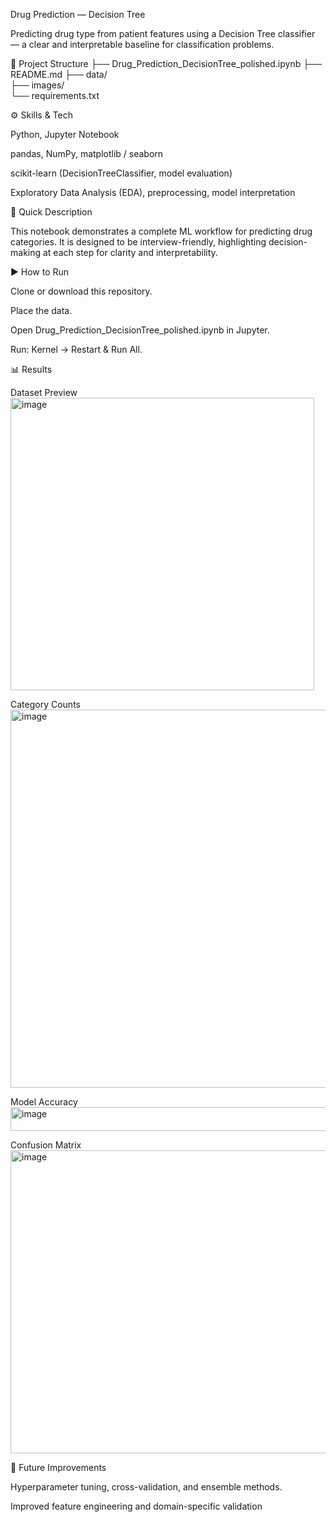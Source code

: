 Drug Prediction — Decision Tree

Predicting drug type from patient features using a Decision Tree classifier — a clear and interpretable baseline for classification problems.

📂 Project Structure
├── Drug_Prediction_DecisionTree_polished.ipynb
├── README.md
├── data/                 
├── images/              
└── requirements.txt      

⚙️ Skills & Tech

Python, Jupyter Notebook

pandas, NumPy, matplotlib / seaborn

scikit-learn (DecisionTreeClassifier, model evaluation)

Exploratory Data Analysis (EDA), preprocessing, model interpretation

📝 Quick Description

This notebook demonstrates a complete ML workflow for predicting drug categories.
It is designed to be interview-friendly, highlighting decision-making at each step for clarity and interpretability.

▶️ How to Run

Clone or download this repository.

Place the data.

Open Drug_Prediction_DecisionTree_polished.ipynb in Jupyter.

Run: Kernel → Restart & Run All.

📊 Results

Dataset Preview
<img width="486" height="468" alt="image" src="https://github.com/user-attachments/assets/a71062a8-6aa0-4dfe-b2dd-e446599cf6c3" />

Category Counts
<img width="702" height="605" alt="image" src="https://github.com/user-attachments/assets/216454dd-de08-4372-b85d-de8592c3b446" />

Model Accuracy
<img width="722" height="38" alt="image" src="https://github.com/user-attachments/assets/bddd5fbd-c2c9-4df8-9c08-234824936c1e" />

Confusion Matrix
<img width="642" height="485" alt="image" src="https://github.com/user-attachments/assets/6f319c8b-da58-4af8-8765-2a4d53ed044c" />

🚀 Future Improvements

Hyperparameter tuning, cross-validation, and ensemble methods.

Improved feature engineering and domain-specific validation

